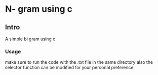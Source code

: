 # N- gram using c

## Intro
A simple bi gram using c

### Usage
make sure to run the code with the .txt file in the same directory also the selector function can be modified for your personal preference 
